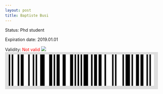 ```yaml
---
layout: post
title: Baptiste Busi
---
```


Status: Phd student

Expiration date: 2019.01.01

Validity: <font color="red"> Not valid</font> 
![](/members/img/Baptiste_Busi.png)
![](/members/img/bar.png)
